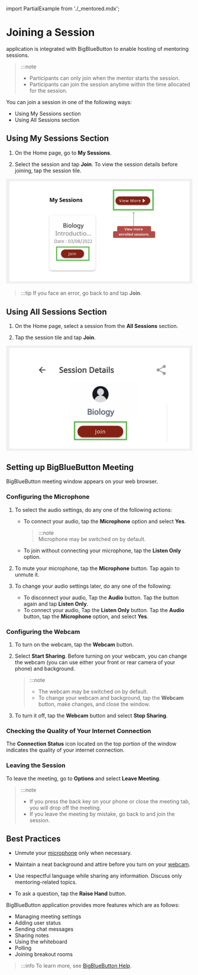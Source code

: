 import PartialExample from './_mentored.mdx';

# Joining a Session

<PartialExample mentored /> application is integrated with BigBlueButton to enable hosting of mentoring sessions.

> :::note  
> * Participants can only join when the mentor starts the session.
> * Participants can join the session anytime within the time allocated for the session.

You can join a session in one of the following ways:

* Using My Sessions section
* Using All Sessions section

## Using My Sessions Section
1. On the Home page, go to **My Sessions**.

2. Select the session and tap **Join**. To view the session details before joining, tap the session tile.

  ![](media/mysessions-joinbutton.png)

  >
  >:::tip 
  >If you face an error, go back to <PartialExample mentored /> and tap **Join**.

## Using All Sessions Section
    
1. On the Home page, select a session from the **All Sessions** section. 

2. Tap the session tile and tap **Join**.
  
  ![](media/joinsession.png)


##  Setting up BigBlueButton Meeting
BigBlueButton meeting window appears on your web browser.

### Configuring the Microphone

1.  To select the audio settings, do any one of the following actions:

    * To connect your audio, tap the **Microphone** option and select **Yes**. 

      > :::note  
      > Microphone may be switched on by default.

    * To join without connecting your microphone, tap the **Listen Only** option.

2.	To mute your microphone, tap the **Microphone** button. Tap again to unmute it.

3. To change your audio settings later, do any one of the following:

   * To disconnect your audio, Tap the **Audio** button. Tap the button again and tap **Listen Only**.
   * To connect your audio, Tap the **Listen Only** button. Tap the **Audio** button, tap the **Microphone** option, and select **Yes**.

### Configuring the Webcam 

1. To turn on the webcam, tap the **Webcam** button.

2. Select **Start Sharing**. Before turning on your webcam, you can change the webcam (you can use either your front or rear camera of your phone) and background. 

    > :::note  
    >* The webcam may be switched on by default. 
    >* To change your webcam and background, tap the **Webcam** button, make changes, and close the window.

3. To turn it off, tap the **Webcam** button and select **Stop Sharing**.

### Checking the Quality of Your Internet Connection 

The **Connection Status** icon located on the top portion of the window indicates the quality of your internet connection.

### Leaving the Session

To leave the meeting, go to **Options** and select **Leave Meeting**.

  > :::note  
  > * If you press the back key on your phone or close the meeting tab, you will drop off the meeting.
  > * If you leave the meeting by mistake, go back to <PartialExample mentored /> and join the session.

## Best Practices

- Unmute your [microphone](#configuring-the-microphone) only when necessary.

- Maintain a neat background and attire before you turn on your [webcam](#configuring-the-webcam). 

- Use respectful language while sharing any information. Discuss only mentoring-related topics.

- To ask a question, tap the **Raise Hand** button.

BigBlueButton application provides more features which are as follows:

* Managing meeting settings
* Adding user status
* Sending chat messages
* Sharing notes
* Using the whiteboard
* Polling
* Joining breakout rooms

>:::info
>To learn more, see [BigBlueButton Help](https://bigbluebutton.org/teachers/tutorials/).